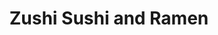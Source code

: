---
layout: place
title: "Zushi Sushi and Ramen"
permalink: /missouri/webster-groves/zushi-sushi-and-ramen.html
stateAbbr: MO
stateName: Missouri
cityName: Webster Groves
seo:
  name: "Zushi Sushi and Ramen"
  type: Restaurant
  links: https://zushisushiandramen.com/
description: "Zushi Sushi and Ramen serves delicious sushi in Webster Groves, Missouri. Try fresh Japanese dishes for a great dining experience. Available for takeout, delivery, lunch, and dinner."
place_id: ChIJQcQJdLHL2IcRHJv4klexD2U
photos:
  - name: >-
      places/ChIJQcQJdLHL2IcRHJv4klexD2U/photos/AeeoHcLI0pVJCIOciZcx8_eNt17FXbrCCBTxwjxnlzCwcoQjveMCASnHmCfF_3b5bUALk0mCljxtCLMSDWK_0SOrB3ZDjdvLXpq6Dp3j-ZT_nXpr66gu9SHDeDpIKYxqcjqI-sp-CquTJJchz-6ROOI08AShOEgnlHDKAKjKMuASNiaedj1K15GRyP9UV6Xs-DL1Gi4jx4R5NcvXiv-817VhS4wcl3wdpybcRImXoRBEdPLjWizuGsSJr-EpXxzQHW49bgBLUunu0EQoosudO_je00_-uu0XtZ8eRJhScq3mPQGVtg
    widthPx: 2000
    heightPx: 1500
    authorAttributions:
      - displayName: Zushi Sushi and Ramen
        uri: https://maps.google.com/maps/contrib/115622765642151854468
        photoUri: >-
          https://lh3.googleusercontent.com/a-/ALV-UjVHaT9kdee30NJ39pYT2xxPIbTVDLv70NlsboihUAzR11D7nTw=s100-p-k-no-mo
    flagContentUri: >-
      https://www.google.com/local/imagery/report/?cb_client=maps_api_places.places_api&image_key=!1e10!2sAF1QipOcUyQLI894z5ln9iP-GLzXBLoXjMwYkbgNQs3j&hl=en-US
    googleMapsUri: >-
      https://www.google.com/maps/place//data=!3m4!1e2!3m2!1sAF1QipOcUyQLI894z5ln9iP-GLzXBLoXjMwYkbgNQs3j!2e10!4m2!3m1!1s0x87d8cbb17409c441:0x650fb15792f89b1c
  - name: >-
      places/ChIJQcQJdLHL2IcRHJv4klexD2U/photos/AeeoHcKxVIJN8DTIKa5wuqer99DhFSo10VeOH15gZQddhtIueBBT-XzwwqhUupisNUl1AQIUKphMz_40Kk9dlKCwBYipHShSnEakI6W99HESzPUE-e1CoxkdmYbsgiVrsR0L2seaNeccg3Ko89zjTRZENXH1NWBnXCAdxk82jrTe2RqQsR5KOpgJnxqa5O6kmJ16LZwULnzGevMkv5nfhgedSklskWtJYMNXFTTxShmekCvy06UzGD6SUz2PAyARy3lt6U-ZiIlUUJL73Nu8dSvysf9Sqi2nW3PyOe1Nly5seD70Ng
    widthPx: 1360
    heightPx: 1020
    authorAttributions:
      - displayName: Zushi Sushi and Ramen
        uri: https://maps.google.com/maps/contrib/115622765642151854468
        photoUri: >-
          https://lh3.googleusercontent.com/a-/ALV-UjVHaT9kdee30NJ39pYT2xxPIbTVDLv70NlsboihUAzR11D7nTw=s100-p-k-no-mo
    flagContentUri: >-
      https://www.google.com/local/imagery/report/?cb_client=maps_api_places.places_api&image_key=!1e10!2sAF1QipM-gzH13o95LN4v4jcGVmHEmYG3FLIJRPy964vF&hl=en-US
    googleMapsUri: >-
      https://www.google.com/maps/place//data=!3m4!1e2!3m2!1sAF1QipM-gzH13o95LN4v4jcGVmHEmYG3FLIJRPy964vF!2e10!4m2!3m1!1s0x87d8cbb17409c441:0x650fb15792f89b1c
  - name: >-
      places/ChIJQcQJdLHL2IcRHJv4klexD2U/photos/AeeoHcJEA_oTYvMgqTdM4VSIIXDalRn0UXTa3dGYD-MK09EKIS2j4db6cFuhnyZEo448hU8myjv0ABOXbzcGUnIkLqmqF-yAFibvZrMsuPjIi20Lg-3uz5bT3E7TKI8M1uzlHx_mr4UCQkdLthSFuydjG8WQQtSdd1fTf2WPMsvkJpI2XiPi-DUcLF5-9t4KNyL9FPX56FOaiGoO3uB_nU8MVLzD8CzEEZrKbW8VA4UapxncDUcPmRUT3SItEQ29dpAOybVMxP5V0kGxw9kb4mMC14bkgKYgLF24iNEyarGivVSnMQ
    widthPx: 1500
    heightPx: 2000
    authorAttributions:
      - displayName: Zushi Sushi and Ramen
        uri: https://maps.google.com/maps/contrib/115622765642151854468
        photoUri: >-
          https://lh3.googleusercontent.com/a-/ALV-UjVHaT9kdee30NJ39pYT2xxPIbTVDLv70NlsboihUAzR11D7nTw=s100-p-k-no-mo
    flagContentUri: >-
      https://www.google.com/local/imagery/report/?cb_client=maps_api_places.places_api&image_key=!1e10!2sAF1QipO3zCZ3_PhA_W_6n_XMoCr_sA7FAbf8TPBxBLeB&hl=en-US
    googleMapsUri: >-
      https://www.google.com/maps/place//data=!3m4!1e2!3m2!1sAF1QipO3zCZ3_PhA_W_6n_XMoCr_sA7FAbf8TPBxBLeB!2e10!4m2!3m1!1s0x87d8cbb17409c441:0x650fb15792f89b1c
  - name: >-
      places/ChIJQcQJdLHL2IcRHJv4klexD2U/photos/AeeoHcJvtIghjqoUgz5QRBRSjMqeuhU65EYWE1CBOu5dxwDKOVhV-7vIsxitJbQ_XWScMsPaBkzof-0QRbR-iqmJAV711hnGp4znFd8lDq1I7-rt9-jyHgHGDfziHEevmhGg-0psekfC0U-KHbsMM7uRJvc4at0S248ksnwLD0kFXzqH-vi_q4UTFo0tVAznbW7ZAkLAd6qIhL1XYBxKWDi2ICLXINWEBUv7tMK1QO9hQvl7ap0j1373SyeVGCs8DxIGpUPznqNw-hDsz6KTBnnlVEnLl4_hXi8UuSrDcGmGqCr6OUq56IT877m2-1ye9g5cEavyp_fXjWwZsXqtYLc6uX04c-NM-eBZGBi6pNkFzYm2r5YiS3I8Tn6mEKugw0ZdyP-sLU4EX9D5LR-JZIsItyCjw1VWb6Td61gNgUHwEDzlRO30
    widthPx: 3000
    heightPx: 4000
    authorAttributions:
      - displayName: Ken Wienhoff
        uri: https://maps.google.com/maps/contrib/100939942970829898601
        photoUri: >-
          https://lh3.googleusercontent.com/a-/ALV-UjVPzpyc6e4jaLUa92oW4fY3HsbdpXWw5Td78WisNMZaP8FknXwZ=s100-p-k-no-mo
    flagContentUri: >-
      https://www.google.com/local/imagery/report/?cb_client=maps_api_places.places_api&image_key=!1e10!2sCIHM0ogKEICAgMCwoqCGowE&hl=en-US
    googleMapsUri: >-
      https://www.google.com/maps/place//data=!3m4!1e2!3m2!1sCIHM0ogKEICAgMCwoqCGowE!2e10!4m2!3m1!1s0x87d8cbb17409c441:0x650fb15792f89b1c
  - name: >-
      places/ChIJQcQJdLHL2IcRHJv4klexD2U/photos/AeeoHcJirPTmxnsEneX63J_CSqIM5oDuj95ruV6eykn01LWQVqhkBXwRQ4kcvuu4wJwm6QJf6PkgO4qIXNaq7ezXXwHDN2s_QVEAAFCsSh273tDLrQSHzofdLi4k0sPswyZ9hfSd6ZMjwaTiCzBCPC14UnwGWFkQNUhELf6VLc59szXdGv5PIKGDSvYllZ7spNnrLp-ZPQHrXNRF-JBAApx6NTOJ0SG4DshlBCDDAYgKEqG2T0vY8kQb1T0TQ0zYVyijyEK-yw9od3GfzDYWMgr2Jw9FC7j9LxChJju2II5fcMUHVg
    widthPx: 960
    heightPx: 960
    authorAttributions:
      - displayName: Zushi Sushi and Ramen
        uri: https://maps.google.com/maps/contrib/115622765642151854468
        photoUri: >-
          https://lh3.googleusercontent.com/a-/ALV-UjVHaT9kdee30NJ39pYT2xxPIbTVDLv70NlsboihUAzR11D7nTw=s100-p-k-no-mo
    flagContentUri: >-
      https://www.google.com/local/imagery/report/?cb_client=maps_api_places.places_api&image_key=!1e10!2sAF1QipPJcsKs_8KwdFMJGCav5U92q4Ip2h4vGNLvMf5P&hl=en-US
    googleMapsUri: >-
      https://www.google.com/maps/place//data=!3m4!1e2!3m2!1sAF1QipPJcsKs_8KwdFMJGCav5U92q4Ip2h4vGNLvMf5P!2e10!4m2!3m1!1s0x87d8cbb17409c441:0x650fb15792f89b1c
  - name: >-
      places/ChIJQcQJdLHL2IcRHJv4klexD2U/photos/AeeoHcIiKL09XT_vRSEzB7smO78Vc6p7Kag37z23Abby1diPTrOT80ycMQt8usLUsENhefgbO08FKd69zQCtjwZspSCIPvHdtioZQwC1EaMcxm9y6bnHRpIm0dSXOUTTHvxvhOmNsIrQWxYzdHW7lzOEUGUeihpXlTWcLeUDD8NdhsefCfGU0Ocy-ObWXPLzIphwq1rbqeR7kpWGjuQ23Ac9bJhB_o8h_shr0oOb_ltsjYWvZIAqWpLnyuFbqG9655eBypcjtaxkSCtzdEyVv-EvS-m1a_IrioAygMwbO36VWXLOag
    widthPx: 960
    heightPx: 960
    authorAttributions:
      - displayName: Zushi Sushi and Ramen
        uri: https://maps.google.com/maps/contrib/115622765642151854468
        photoUri: >-
          https://lh3.googleusercontent.com/a-/ALV-UjVHaT9kdee30NJ39pYT2xxPIbTVDLv70NlsboihUAzR11D7nTw=s100-p-k-no-mo
    flagContentUri: >-
      https://www.google.com/local/imagery/report/?cb_client=maps_api_places.places_api&image_key=!1e10!2sAF1QipMWbelBA9U_afLTUfLa1XrqmNvxdWVBfA2h-7pp&hl=en-US
    googleMapsUri: >-
      https://www.google.com/maps/place//data=!3m4!1e2!3m2!1sAF1QipMWbelBA9U_afLTUfLa1XrqmNvxdWVBfA2h-7pp!2e10!4m2!3m1!1s0x87d8cbb17409c441:0x650fb15792f89b1c
  - name: >-
      places/ChIJQcQJdLHL2IcRHJv4klexD2U/photos/AeeoHcIM4LDSNL35ojO00gk-3HGitB9TawLOf5i36sfYHftzqp7eJi8hIzPoWfF20UyHwQoC7qXy8XzSl_gN7weJNybEvddH_gMr7lKJlMfAW4RBvRqBqb9fn7XJ3emk-z-dHym5kiWXwNf_FN698zEZ2wWjCKPM8WA99U0VCu1Jemz4w3Xj_YAQY_cDkaVxsXwWSe-sGrCZxcdmNcrmGnZ04LisJS0KpLtxsGlqFE9kGm8llxDACIlrghhkbwDr9V3BS3vEVhgNGKP7bD6YSszrTNa-XQ_daKptPLk9r1h0EUuX4g
    widthPx: 3024
    heightPx: 4032
    authorAttributions:
      - displayName: Zushi Sushi and Ramen
        uri: https://maps.google.com/maps/contrib/115622765642151854468
        photoUri: >-
          https://lh3.googleusercontent.com/a-/ALV-UjVHaT9kdee30NJ39pYT2xxPIbTVDLv70NlsboihUAzR11D7nTw=s100-p-k-no-mo
    flagContentUri: >-
      https://www.google.com/local/imagery/report/?cb_client=maps_api_places.places_api&image_key=!1e10!2sAF1QipMSIf2sFi9hdAi0ru_YMT1KnpPYQNkFnsN9GiDj&hl=en-US
    googleMapsUri: >-
      https://www.google.com/maps/place//data=!3m4!1e2!3m2!1sAF1QipMSIf2sFi9hdAi0ru_YMT1KnpPYQNkFnsN9GiDj!2e10!4m2!3m1!1s0x87d8cbb17409c441:0x650fb15792f89b1c
  - name: >-
      places/ChIJQcQJdLHL2IcRHJv4klexD2U/photos/AeeoHcKCMiDC8p7OgLN_pjofN3z9INj6GCyWLO91i5PQjQtFeTPv25jXZ39R04QLvfDSVa7sdlDurB1yFedSjoQNYwCxiwAgc9oVWUndpIHmSzpjLOpI0ZMi6BjU2IJH7Sz4Z9j1p_h63IbkH8OGom45U8Ra-Yc4-z1h4pdV9yyzu974ROg7SP_rBzfG8lAME0zzQ3P2_uLr-_82sCT0O4F4Px_huX61C4UahNXncxSz4iQzw67oIPFqvgz7NXGM3cTl-wnT7fOvE703mNXQwGrVM_X2vyESXd2bZa8q9mRvmn5kC54u61ho-5mNvIIwdyinzK_6MmFANs4bSji3M0udhqk9hAswgjSxhjktdkUeeSa5uue6n6f__DtsXzjo0IhUppGWr-NVMP3Qz_-bwX_0HznJlyYAkby5G9UgvhHAEy9aMQ
    widthPx: 4032
    heightPx: 3024
    authorAttributions:
      - displayName: Maria Segura
        uri: https://maps.google.com/maps/contrib/114928525343904023055
        photoUri: >-
          https://lh3.googleusercontent.com/a-/ALV-UjVXj1Xdn6je9f7t2nn_3aQP4rfvB71aeiyPQTnMggnKW7kgn7P9=s100-p-k-no-mo
    flagContentUri: >-
      https://www.google.com/local/imagery/report/?cb_client=maps_api_places.places_api&image_key=!1e10!2sCIHM0ogKEICAgIDLy_Caag&hl=en-US
    googleMapsUri: >-
      https://www.google.com/maps/place//data=!3m4!1e2!3m2!1sCIHM0ogKEICAgIDLy_Caag!2e10!4m2!3m1!1s0x87d8cbb17409c441:0x650fb15792f89b1c
  - name: >-
      places/ChIJQcQJdLHL2IcRHJv4klexD2U/photos/AeeoHcLo9tnGJute8vZ0t4B9_24iGhPm0AOPCyMRxt8L-XBqkMamz2aNkhGonM6SFUeueMlYKmQUhcuH49n0BX74q6ZcoL3FP7M5TMGmdJg4aClbaJxMa3V5wMT3f-p4u6fUEpY_0KLNa6f-I7BOnSLZbvVqQxzBPGHvy9uv4HbioKmgUIGAU3Rk7HCvTQQeQEqvXHN5eOpodYXebFedSgMwBoMliql6kZ9UhIIn8ynecJ2E8x2lU3HOjmBo7wfNHamat6ouLyQdvY5H1JUrDcF-LM1zOjMY2YBIB40y6i2AcgOwv7In2KR2daWuvqN9v1leRX4JqWSGgpOiajvrUm9R_4qvA12IzHWjgQCRnZgXa0sP5BY6oo526fwfeWFuyJ6SeFfKn_7SAUOppIr0Imma5Ww8FYsW7j3RYqFyjhm6FFc
    widthPx: 1546
    heightPx: 1024
    authorAttributions:
      - displayName: American Marketing & Publishing
        uri: https://maps.google.com/maps/contrib/110611936800851773097
        photoUri: >-
          https://lh3.googleusercontent.com/a/ACg8ocKJK-Wx8gCU6VzB3VEI1EBShsUoiLNH8xmNJuPvCuIKPDDsww=s100-p-k-no-mo
    flagContentUri: >-
      https://www.google.com/local/imagery/report/?cb_client=maps_api_places.places_api&image_key=!1e10!2sCIHM0ogKEICAgIDXyLLIeQ&hl=en-US
    googleMapsUri: >-
      https://www.google.com/maps/place//data=!3m4!1e2!3m2!1sCIHM0ogKEICAgIDXyLLIeQ!2e10!4m2!3m1!1s0x87d8cbb17409c441:0x650fb15792f89b1c
  - name: >-
      places/ChIJQcQJdLHL2IcRHJv4klexD2U/photos/AeeoHcKtQCy80Z22MrZhiAQnBgkmvA2WsYRyqR0BY49bctxiYSeuP6eeqUTXKZaoceEHQPpgSoXyvuk-2Wpy8aVxxQZZxXaFe3OtRRXWJBx3mj2jvdDlX0_E17clIO7xY9u4ijBp5yT4tDsaJzK9viYSDppRfp31OtDsOHcFGBKWPre4iwnBfgraSzW3n7juewsgdy71d4t96QdUq0wR7M83Zl5RFwHV2HGnaZIsZk1XxwHCDwfy5yTrxu4eccRDU64SC6lY8eawiB4CL7kZwZFUVi54I9gl4lFqz51kFbQzOUnTj0cWmmHP9yUH8KI0lUJtwHRKaFYTxR4Ge6iuEa22Uy5OAQ7IgCTuXZpgr9OLwFG2byhp96kgT3b1EjKZtxDR_5SJGczLbN7S3ZcT-Q0mR7GCju7iBuTKd1J6lherrwsHng
    widthPx: 3024
    heightPx: 4032
    authorAttributions:
      - displayName: Amanda Grage
        uri: https://maps.google.com/maps/contrib/102100205108201439084
        photoUri: >-
          https://lh3.googleusercontent.com/a-/ALV-UjXkNWG3hODaqwYsLWwOVOxBvE0w6NZH45bGGUOpaKUt-o1Sza4HPg=s100-p-k-no-mo
    flagContentUri: >-
      https://www.google.com/local/imagery/report/?cb_client=maps_api_places.places_api&image_key=!1e10!2sCIHM0ogKEICAgICLqu7lew&hl=en-US
    googleMapsUri: >-
      https://www.google.com/maps/place//data=!3m4!1e2!3m2!1sCIHM0ogKEICAgICLqu7lew!2e10!4m2!3m1!1s0x87d8cbb17409c441:0x650fb15792f89b1c
address: 1263 S Laclede Station Rd, Webster Groves, MO 63119, USA
street: 1263 S Laclede Station Rd
city: Webster Groves
state: MO
zip: '63119'
country: USA
neighborhood: null
latitude: '38.568705'
longitude: '-90.341032'
accessibility_options:
  wheelchairAccessibleParking: true
  wheelchairAccessibleEntrance: true
  wheelchairAccessibleRestroom: true
  wheelchairAccessibleSeating: true
business_status: OPERATIONAL
name: Zushi Sushi and Ramen
google_maps_links:
  directionsUri: >-
    https://www.google.com/maps/dir//''/data=!4m7!4m6!1m1!4e2!1m2!1m1!1s0x87d8cbb17409c441:0x650fb15792f89b1c!3e0
  placeUri: https://maps.google.com/?cid=7282234112167418652
  writeAReviewUri: >-
    https://www.google.com/maps/place//data=!4m3!3m2!1s0x87d8cbb17409c441:0x650fb15792f89b1c!12e1
  reviewsUri: >-
    https://www.google.com/maps/place//data=!4m4!3m3!1s0x87d8cbb17409c441:0x650fb15792f89b1c!9m1!1b1
  photosUri: >-
    https://www.google.com/maps/place//data=!4m3!3m2!1s0x87d8cbb17409c441:0x650fb15792f89b1c!10e5
primary_type: Sushi Restaurant
opening_hours:
  regular: null
  current: null
secondary_opening_hours:
  regular:
    weekdayDescriptions: null
    type: null
  current:
    weekdayDescriptions: null
    type: null
phone: (314) 455-4141
price_level: PRICE_LEVEL_MODERATE
price_range: $10 &ndash; $20
rating: '4.5'
rating_count: 0
website: https://zushisushiandramen.com/
reviews:
  - name: >-
      places/ChIJQcQJdLHL2IcRHJv4klexD2U/reviews/ChZDSUhNMG9nS0VJQ0FnTUN3b3FDR1F3EAE
    relativePublishTimeDescription: 3 weeks ago
    rating: 5
    text:
      text: >-
        we thoroughly enjoyed our dinner. the sushi was fresh and delicious. 
        the Ramen was also great. friendly service, clean atmosphere.  I
        definitely intend on returning for another meal. highly recommend!
      languageCode: en
    originalText:
      text: >-
        we thoroughly enjoyed our dinner. the sushi was fresh and delicious. 
        the Ramen was also great. friendly service, clean atmosphere.  I
        definitely intend on returning for another meal. highly recommend!
      languageCode: en
    authorAttribution:
      displayName: Ken Wienhoff
      uri: https://www.google.com/maps/contrib/100939942970829898601/reviews
      photoUri: >-
        https://lh3.googleusercontent.com/a-/ALV-UjVPzpyc6e4jaLUa92oW4fY3HsbdpXWw5Td78WisNMZaP8FknXwZ=s128-c0x00000000-cc-rp-mo-ba5
    publishTime: '2025-03-19T18:47:31.813971Z'
    flagContentUri: >-
      https://www.google.com/local/review/rap/report?postId=ChZDSUhNMG9nS0VJQ0FnTUN3b3FDR1F3EAE&d=17924085&t=1
    googleMapsUri: >-
      https://www.google.com/maps/reviews/data=!4m6!14m5!1m4!2m3!1sChZDSUhNMG9nS0VJQ0FnTUN3b3FDR1F3EAE!2m1!1s0x87d8cbb17409c441:0x650fb15792f89b1c
  - name: >-
      places/ChIJQcQJdLHL2IcRHJv4klexD2U/reviews/ChdDSUhNMG9nS0VJQ0FnTUN3dmFxSDd3RRAB
    relativePublishTimeDescription: 3 weeks ago
    rating: 5
    text:
      text: >-
        Went here for lunch because I was craving some sushi and Zushi
        definitely delivered! I was confused about the layout when I was outside
        and I thought it’ll be a small restaurant but when I walked in I was
        completely shocked to see how beautiful it was in the inside and how
        long it is. Definitely don’t judge a book by its cover😂. Our servers
        were so so nice and friendly and very attentive always serving us
        definitely felt their positive energy! The food was absolutely amazing
        I’ve always ate Sam’s club sushi and this was my first time trying
        something new and the flavor on the Salmon Nigiri and the Fuji rolls
        were amazing and service was super quick! Definitely going to keep this
        one in the arsenal to have a quick bite or when i’m craving more sushi!
        Let’s go Zushi!
      languageCode: en
    originalText:
      text: >-
        Went here for lunch because I was craving some sushi and Zushi
        definitely delivered! I was confused about the layout when I was outside
        and I thought it’ll be a small restaurant but when I walked in I was
        completely shocked to see how beautiful it was in the inside and how
        long it is. Definitely don’t judge a book by its cover😂. Our servers
        were so so nice and friendly and very attentive always serving us
        definitely felt their positive energy! The food was absolutely amazing
        I’ve always ate Sam’s club sushi and this was my first time trying
        something new and the flavor on the Salmon Nigiri and the Fuji rolls
        were amazing and service was super quick! Definitely going to keep this
        one in the arsenal to have a quick bite or when i’m craving more sushi!
        Let’s go Zushi!
      languageCode: en
    authorAttribution:
      displayName: Bon
      uri: https://www.google.com/maps/contrib/116207285868116932882/reviews
      photoUri: >-
        https://lh3.googleusercontent.com/a-/ALV-UjXPe0KTBZEj_ZtFAX09qJWU5cQtOsx3x7fBTAdfHJ77sY94xYmK=s128-c0x00000000-cc-rp-mo-ba3
    publishTime: '2025-03-20T17:06:26.658600Z'
    flagContentUri: >-
      https://www.google.com/local/review/rap/report?postId=ChdDSUhNMG9nS0VJQ0FnTUN3dmFxSDd3RRAB&d=17924085&t=1
    googleMapsUri: >-
      https://www.google.com/maps/reviews/data=!4m6!14m5!1m4!2m3!1sChdDSUhNMG9nS0VJQ0FnTUN3dmFxSDd3RRAB!2m1!1s0x87d8cbb17409c441:0x650fb15792f89b1c
  - name: >-
      places/ChIJQcQJdLHL2IcRHJv4klexD2U/reviews/ChZDSUhNMG9nS0VJQ0FnSUR2bDQzZWVnEAE
    relativePublishTimeDescription: 3 months ago
    rating: 5
    text:
      text: >-
        It was my first time dining here. Service was friendly and fast. The
        restaurant looks small from the outside, but roomy and has a lot of
        seatings inside.  Very chill, relaxing vibe. We ordered 4 rolls - killer
        salmon, samurai, caterpillar and eel avocado. Sushi rolls were decent
        imo. Hakata ramen was pretty good. Broth was flavorful and not too
        salty. It didn’t come with ajitama, but pork belly was given generously.
        The fried tofu was so good that I ended up ordering 2 plates. Thai milk
        tea was alright. Kinda sweet and lacking of the creaminess. I’d
        recommend the Hakata ramen and fried tofu here.
      languageCode: en
    originalText:
      text: >-
        It was my first time dining here. Service was friendly and fast. The
        restaurant looks small from the outside, but roomy and has a lot of
        seatings inside.  Very chill, relaxing vibe. We ordered 4 rolls - killer
        salmon, samurai, caterpillar and eel avocado. Sushi rolls were decent
        imo. Hakata ramen was pretty good. Broth was flavorful and not too
        salty. It didn’t come with ajitama, but pork belly was given generously.
        The fried tofu was so good that I ended up ordering 2 plates. Thai milk
        tea was alright. Kinda sweet and lacking of the creaminess. I’d
        recommend the Hakata ramen and fried tofu here.
      languageCode: en
    authorAttribution:
      displayName: Quyen H.
      uri: https://www.google.com/maps/contrib/101446881030446235348/reviews
      photoUri: >-
        https://lh3.googleusercontent.com/a-/ALV-UjVrbeu0vJVY02C3Z0usnb3sSoMIZk5-GKTkBjM57aMMH6KU0BjZ=s128-c0x00000000-cc-rp-mo-ba6
    publishTime: '2024-12-24T22:28:23.539762Z'
    flagContentUri: >-
      https://www.google.com/local/review/rap/report?postId=ChZDSUhNMG9nS0VJQ0FnSUR2bDQzZWVnEAE&d=17924085&t=1
    googleMapsUri: >-
      https://www.google.com/maps/reviews/data=!4m6!14m5!1m4!2m3!1sChZDSUhNMG9nS0VJQ0FnSUR2bDQzZWVnEAE!2m1!1s0x87d8cbb17409c441:0x650fb15792f89b1c
  - name: >-
      places/ChIJQcQJdLHL2IcRHJv4klexD2U/reviews/ChZDSUhNMG9nS0VJQ0FnTURnc0kzNEVREAE
    relativePublishTimeDescription: a month ago
    rating: 5
    text:
      text: >-
        Had a lovely dinner date here during valentines, and they had everything
        so cutely themed and the staff was working so hard. The food is delish
        as always, the teriyaki salmon + veggies are so colorful I see it in my
        dreams sometimes. Not badly priced either.
      languageCode: en
    originalText:
      text: >-
        Had a lovely dinner date here during valentines, and they had everything
        so cutely themed and the staff was working so hard. The food is delish
        as always, the teriyaki salmon + veggies are so colorful I see it in my
        dreams sometimes. Not badly priced either.
      languageCode: en
    authorAttribution:
      displayName: Veelox
      uri: https://www.google.com/maps/contrib/111925559380004349548/reviews
      photoUri: >-
        https://lh3.googleusercontent.com/a-/ALV-UjU3iJpO2uqEMT3vLgioq4feQDxdVzZyEloonXH8NkkEjHM9Qyx1=s128-c0x00000000-cc-rp-mo
    publishTime: '2025-02-22T03:51:42.305355Z'
    flagContentUri: >-
      https://www.google.com/local/review/rap/report?postId=ChZDSUhNMG9nS0VJQ0FnTURnc0kzNEVREAE&d=17924085&t=1
    googleMapsUri: >-
      https://www.google.com/maps/reviews/data=!4m6!14m5!1m4!2m3!1sChZDSUhNMG9nS0VJQ0FnTURnc0kzNEVREAE!2m1!1s0x87d8cbb17409c441:0x650fb15792f89b1c
  - name: >-
      places/ChIJQcQJdLHL2IcRHJv4klexD2U/reviews/ChZDSUhNMG9nS0VJQ0FnSURqNVlySlB3EAE
    relativePublishTimeDescription: 11 months ago
    rating: 5
    text:
      text: >-
        Literally the best service and the meals were excellent! Made
        reservations to confirm a spot as it was my daughter's birthday and they
        held there end of the bargain. Very quickly addressed us and made us
        feel like family! Food was amazing and service was top end! I personally
        wanted to thank everyone for our amazing service and especially Zach or
        main service provider "they all work as a team so you have many" for a
        very memorable moment for our family! Will definitely be returning and
        my picky family loved everything from the service to the food! Must try
        if you have never been!
      languageCode: en
    originalText:
      text: >-
        Literally the best service and the meals were excellent! Made
        reservations to confirm a spot as it was my daughter's birthday and they
        held there end of the bargain. Very quickly addressed us and made us
        feel like family! Food was amazing and service was top end! I personally
        wanted to thank everyone for our amazing service and especially Zach or
        main service provider "they all work as a team so you have many" for a
        very memorable moment for our family! Will definitely be returning and
        my picky family loved everything from the service to the food! Must try
        if you have never been!
      languageCode: en
    authorAttribution:
      displayName: Zack Watton
      uri: https://www.google.com/maps/contrib/105675336524565329838/reviews
      photoUri: >-
        https://lh3.googleusercontent.com/a-/ALV-UjUss_fXUFKVGUnjXj2-1st2Y_cDKZI1xHYQdMSDpZdJhJbfaQKl=s128-c0x00000000-cc-rp-mo
    publishTime: '2024-05-05T15:22:55.616986Z'
    flagContentUri: >-
      https://www.google.com/local/review/rap/report?postId=ChZDSUhNMG9nS0VJQ0FnSURqNVlySlB3EAE&d=17924085&t=1
    googleMapsUri: >-
      https://www.google.com/maps/reviews/data=!4m6!14m5!1m4!2m3!1sChZDSUhNMG9nS0VJQ0FnSURqNVlySlB3EAE!2m1!1s0x87d8cbb17409c441:0x650fb15792f89b1c
parking_options:
  freeParkingLot: true
  freeStreetParking: true
  valetParking: false
payment_options:
  acceptsCreditCards: true
  acceptsDebitCards: true
  acceptsCashOnly: false
  acceptsNfc: true
allow_dogs: null
curbside_pickup: true
delivery: true
dine_in: true
good_for_children: true
good_for_groups: true
good_for_sports: false
live_music: false
menu_for_children: false
outdoor_seating: false
reservable: true
restroom: true
serves_beer: true
serves_breakfast: false
serves_brunch: false
serves_cocktails: true
serves_coffee: true
serves_dinner: true
serves_dessert: true
serves_lunch: true
serves_vegetarian_food: true
serves_wine: true
takeout: true
update_category: essentials
summary: null

---